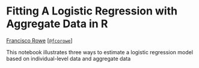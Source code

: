 # Fitting A Logistic Regression with Aggregate Data in R

[Francisco Rowe](http://www.franciscorowe.com) [[`@fcorowe`](http://twitter.com/fcorowe)]

This notebook illustrates three ways to estimate a logistic regression model based on individual-level data and aggregate data 
